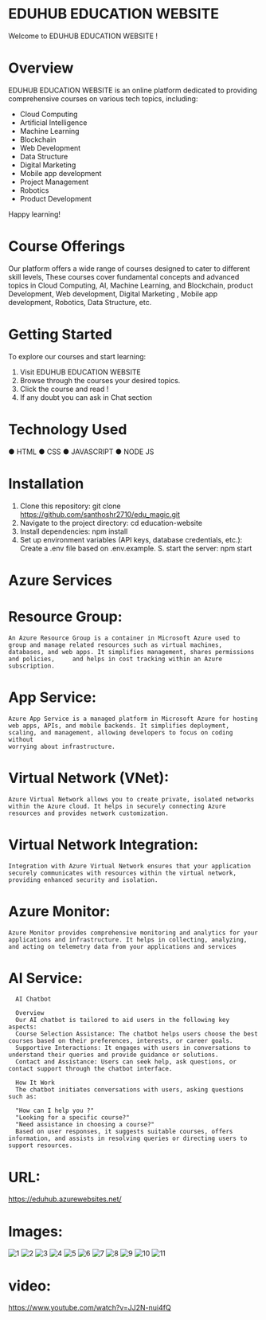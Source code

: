 # EDUHUB EDUCATION WEBSITE

Welcome to EDUHUB EDUCATION WEBSITE !

# Overview

EDUHUB EDUCATION WEBSITE is an online platform dedicated to providing comprehensive courses on various tech topics, including:

- Cloud Computing
- Artificial Intelligence 
- Machine Learning
- Blockchain
- Web Development
- Data Structure
- Digital Marketing
- Mobile app development
- Project Management
- Robotics
- Product Development

 
 Happy learning!


# Course Offerings

Our platform offers a wide range of courses designed to cater to different skill levels, These courses cover fundamental concepts and advanced topics in Cloud Computing, AI, Machine Learning, and Blockchain,
product Development, Web development, Digital Marketing , Mobile app development, Robotics, Data Structure, etc.




# Getting Started

To explore our courses and start learning:

1. Visit EDUHUB EDUCATION WEBSITE 
2. Browse through the courses  your desired topics.
3. Click the  course and read !
4. If any doubt you can ask in Chat section 

# Technology Used

  ● HTML
  ● CSS
  ● JAVASCRIPT
  ● NODE JS

# Installation 

1. Clone this repository: git clone https://github.com/santhoshr2710/edu_magic.git
2. Navigate to the project directory: cd education-website
3. Install dependencies: npm install
4. Set up environment variables (API keys, database credentials, etc.): Create a .env file based on .env.example.
S. start the server: npm start

# Azure Services

  # Resource Group:
  
    An Azure Resource Group is a container in Microsoft Azure used to group and manage related resources such as virtual machines, databases, and web apps. It simplifies management, shares permissions and policies,     and helps in cost tracking within an Azure subscription.
    
  # App Service:
  
    Azure App Service is a managed platform in Microsoft Azure for hosting web apps, APIs, and mobile backends. It simplifies deployment, scaling, and management, allowing developers to focus on coding without     
    worrying about infrastructure.
# Virtual Network (VNet): 
    Azure Virtual Network allows you to create private, isolated networks within the Azure cloud. It helps in securely connecting Azure resources and provides network customization.
 # Virtual Network Integration: 
    Integration with Azure Virtual Network ensures that your application securely communicates with resources within the virtual network, providing enhanced security and isolation.
 # Azure Monitor:
    Azure Monitor provides comprehensive monitoring and analytics for your applications and infrastructure. It helps in collecting, analyzing, and acting on telemetry data from your applications and services

  # AI Service:
  
      AI Chatbot 
      
      Overview
      Our AI chatbot is tailored to aid users in the following key aspects:
      Course Selection Assistance: The chatbot helps users choose the best courses based on their preferences, interests, or career goals.
      Supportive Interactions: It engages with users in conversations to understand their queries and provide guidance or solutions.
      Contact and Assistance: Users can seek help, ask questions, or contact support through the chatbot interface.
     
      How It Work 
      The chatbot initiates conversations with users, asking questions such as:
      
      "How can I help you ?"
      "Looking for a specific course?"
      "Need assistance in choosing a course?"
      Based on user responses, it suggests suitable courses, offers information, and assists in resolving queries or directing users to support resources.
            

#  URL: 
   https://eduhub.azurewebsites.net/

#  Images:

![1](https://github.com/santhoshr2710/edu_magic/assets/113828454/16618a61-5e73-4252-b6ae-e42ae08986ef)
![2](https://github.com/santhoshr2710/edu_magic/assets/113828454/94e0e487-9c2d-4022-a937-d17f2c35e1ce)
![3](https://github.com/santhoshr2710/edu_magic/assets/113828454/ab12886a-e9cb-4d28-a207-28a2aadaa3fe)
![4](https://github.com/santhoshr2710/edu_magic/assets/113828454/e073ef45-0820-47ca-99b2-e91653cef86d)
![5](https://github.com/santhoshr2710/edu_magic/assets/113828454/eba837e3-1ddf-44f9-b7d8-8f4171e23dbc)
![6](https://github.com/santhoshr2710/edu_magic/assets/113828454/b5604be1-84cf-46f3-a347-dd9fb501b1c1)
![7](https://github.com/santhoshr2710/edu_magic/assets/113828454/e117f028-7092-43a9-8c7c-5c20beee6e30)
![8](https://github.com/santhoshr2710/edu_magic/assets/113828454/c6eb5aed-fe84-4114-b215-05998baaa96d)
![9](https://github.com/santhoshr2710/edu_magic/assets/113828454/4bf2ccc9-88ee-45ef-9f93-7bb80b1d0680)
![10](https://github.com/santhoshr2710/edu_magic/assets/113828454/c0056993-1c93-4a5b-8b31-d20e24084d25)
![11](https://github.com/santhoshr2710/edu_magic/assets/113828454/b024d75d-c2c2-4805-bc71-0f8ba6341fbd)

#  video: 
   https://www.youtube.com/watch?v=JJ2N-nui4fQ
      
